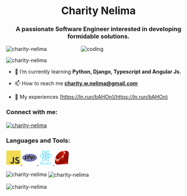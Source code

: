 <h1 align="center"> Charity Nelima</h1>
<h3 align="center">A passionate Software Engineer interested in developing formidable solutions.</h3>
<img align="right" alt="coding" width="300" border-radius="30px" src="https://steamuserimages-a.akamaihd.net/ugc/1631947648964785474/81CBA15178466DD47195A239232202E78987B714/?imw=637&imh=358&ima=fit&impolicy=Letterbox&imcolor=%23000000&letterbox=true">
<p align="left"> <img src="https://komarev.com/ghpvc/?username=charity-nelima&label=Profile%20views&color=0e75b6&style=flat" alt="charity-nelima" /> </p>

<p align="left"> <img src="https://komarev.com/ghpvc/?username=charity-nelima&label=Profile%20views&color=0e75b6&style=flat" alt="charity-nelima" /> </p>

- 🌱 I’m currently learning **Python, Django, Typescript and Angular Js.**

- 📫 How to reach me **charity.w.nelima@gmail.com**

- 📄 My experiences [https://ln.run/bAHOn](https://ln.run/bAHOn)

<h3 align="left">Connect with me:</h3>
<p align="left">
<a href="https://linkedin.com/in/charity-nelima" target="blank"><img align="center" src="https://raw.githubusercontent.com/rahuldkjain/github-profile-readme-generator/master/src/images/icons/Social/linked-in-alt.svg" alt="charity-nelima" height="30" width="40" /></a>
</p>

<h3 align="left">Languages and Tools:</h3>
<p align="left"> <a href="https://developer.mozilla.org/en-US/docs/Web/JavaScript" target="_blank" rel="noreferrer"> <img src="https://raw.githubusercontent.com/devicons/devicon/master/icons/javascript/javascript-original.svg" alt="javascript" width="40" height="40"/> </a> <a href="https://www.php.net" target="_blank" rel="noreferrer"> <img src="https://raw.githubusercontent.com/devicons/devicon/master/icons/php/php-original.svg" alt="php" width="40" height="40"/> </a> <a href="https://reactjs.org/" target="_blank" rel="noreferrer"> <img src="https://raw.githubusercontent.com/devicons/devicon/master/icons/react/react-original-wordmark.svg" alt="react" width="40" height="40"/> </a> <a href="https://www.ruby-lang.org/en/" target="_blank" rel="noreferrer"> <img src="https://raw.githubusercontent.com/devicons/devicon/master/icons/ruby/ruby-original.svg" alt="ruby" width="40" height="40"/> </a> </p>

<p><img align="left" src="https://github-readme-stats.vercel.app/api/top-langs?username=charity-nelima&show_icons=true&locale=en&layout=compact" alt="charity-nelima" /></p>

<p>&nbsp;<img align="center" src="https://github-readme-stats.vercel.app/api?username=charity-nelima&show_icons=true&locale=en" alt="charity-nelima" /></p>

<p><img align="center" src="https://github-readme-streak-stats.herokuapp.com/?user=charity-nelima&" alt="charity-nelima" /></p>
